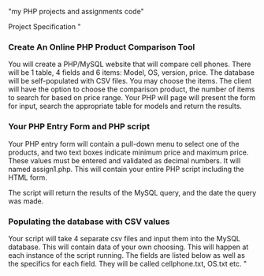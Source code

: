 "my PHP projects and assignments code" 

Project Specification
"
### Create An Online PHP Product Comparison Tool

You will create a PHP/MySQL website that will compare cell phones. There will be 1 table, 4 fields and 6 items: Model, OS, version, price. The database will be self-populated with CSV files. You may choose the items. The client will have the option to choose the comparison product, the number of items to search for based on price range. Your PHP will page will present the form for input, search the appropriate table for models and return the results.

### Your PHP Entry Form and PHP script

Your PHP entry form will contain a pull-down menu to select one of the products, and two text boxes indicate minimum price and maximum price. These values must be entered and validated as decimal numbers. It will named assign1.php. This will contain your entire PHP script including the HTML form.

The script will return the results of the MySQL query, and the date the query was made.

### Populating the database with CSV values

Your script will take 4 separate csv files and input them into the MySQL database. This will contain data of your own choosing. This will happen at each instance of the script running. The fields are listed below as well as the specifics for each field. They will be called cellphone.txt, OS.txt etc. 
"
